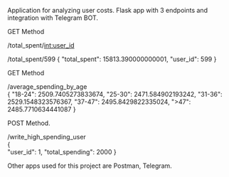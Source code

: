  Application for analyzing user costs.
 Flask app with 3 endpoints and integration with Telegram BOT.



GET Method

/total_spent/<int:user_id>   

/total_spent/599
{
    "total_spent": 15813.390000000001,
    "user_id": 599
}

GET Method

/average_spending_by_age     
{
    "18-24": 2509.7405273833674,
    "25-30": 2471.584902193242,
    "31-36": 2529.1548323576367,
    "37-47": 2495.8429822335024,
    ">47": 2485.7710634441087
}






POST Method.

/write_high_spending_user    
{    
    "user_id": 1,
    "total_spending": 2000
}




Other apps used for this project are Postman, Telegram.
